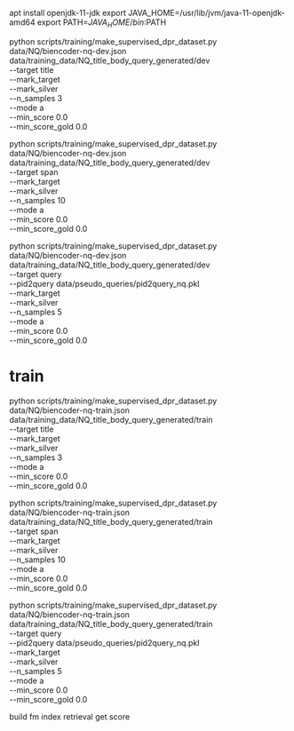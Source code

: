 apt install openjdk-11-jdk
export JAVA_HOME=/usr/lib/jvm/java-11-openjdk-amd64
export PATH=$JAVA_HOME/bin:$PATH



python scripts/training/make_supervised_dpr_dataset.py \
    data/NQ/biencoder-nq-dev.json data/training_data/NQ_title_body_query_generated/dev \
    --target title \
    --mark_target \
    --mark_silver \
    --n_samples 3 \
    --mode a \
    --min_score 0.0 \
    --min_score_gold 0.0

python scripts/training/make_supervised_dpr_dataset.py \
    data/NQ/biencoder-nq-dev.json data/training_data/NQ_title_body_query_generated/dev \
    --target span \
    --mark_target \
    --mark_silver \
    --n_samples 10 \
    --mode a \
    --min_score 0.0 \
    --min_score_gold 0.0

python scripts/training/make_supervised_dpr_dataset.py \
    data/NQ/biencoder-nq-dev.json data/training_data/NQ_title_body_query_generated/dev \
    --target query \
    --pid2query data/pseudo_queries/pid2query_nq.pkl \
    --mark_target \
    --mark_silver \
    --n_samples 5 \
    --mode a \
    --min_score 0.0 \
    --min_score_gold 0.0

# train
python scripts/training/make_supervised_dpr_dataset.py \
    data/NQ/biencoder-nq-train.json data/training_data/NQ_title_body_query_generated/train \
    --target title \
    --mark_target \
    --mark_silver \
    --n_samples 3 \
    --mode a \
    --min_score 0.0 \
    --min_score_gold 0.0

python scripts/training/make_supervised_dpr_dataset.py \
    data/NQ/biencoder-nq-train.json data/training_data/NQ_title_body_query_generated/train \
    --target span \
    --mark_target \
    --mark_silver \
    --n_samples 10 \
    --mode a \
    --min_score 0.0 \
    --min_score_gold 0.0

python scripts/training/make_supervised_dpr_dataset.py \
    data/NQ/biencoder-nq-train.json data/training_data/NQ_title_body_query_generated/train \
    --target query \
    --pid2query data/pseudo_queries/pid2query_nq.pkl \
    --mark_target \
    --mark_silver \
    --n_samples 5 \
    --mode a \
    --min_score 0.0 \
    --min_score_gold 0.0



build fm index
retrieval
get score






